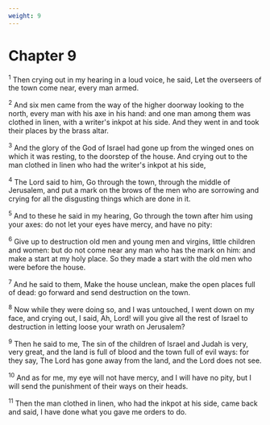 ```yaml
---
weight: 9
---
```


# Chapter 9

<sup>1</sup> Then crying out in my hearing in a loud voice, he said, Let the overseers of the town come near, every man armed. 

<sup>2</sup> And six men came from the way of the higher doorway looking to the north, every man with his axe in his hand: and one man among them was clothed in linen, with a writer's inkpot at his side. And they went in and took their places by the brass altar. 

<sup>3</sup> And the glory of the God of Israel had gone up from the winged ones on which it was resting, to the doorstep of the house. And crying out to the man clothed in linen who had the writer's inkpot at his side, 

<sup>4</sup> The Lord said to him, Go through the town, through the middle of Jerusalem, and put a mark on the brows of the men who are sorrowing and crying for all the disgusting things which are done in it. 

<sup>5</sup> And to these he said in my hearing, Go through the town after him using your axes: do not let your eyes have mercy, and have no pity: 

<sup>6</sup> Give up to destruction old men and young men and virgins, little children and women: but do not come near any man who has the mark on him: and make a start at my holy place. So they made a start with the old men who were before the house. 

<sup>7</sup> And he said to them, Make the house unclean, make the open places full of dead: go forward and send destruction on the town. 

<sup>8</sup> Now while they were doing so, and I was untouched, I went down on my face, and crying out, I said, Ah, Lord! will you give all the rest of Israel to destruction in letting loose your wrath on Jerusalem? 

<sup>9</sup> Then he said to me, The sin of the children of Israel and Judah is very, very great, and the land is full of blood and the town full of evil ways: for they say, The Lord has gone away from the land, and the Lord does not see. 

<sup>10</sup> And as for me, my eye will not have mercy, and I will have no pity, but I will send the punishment of their ways on their heads. 

<sup>11</sup> Then the man clothed in linen, who had the inkpot at his side, came back and said, I have done what you gave me orders to do. 



